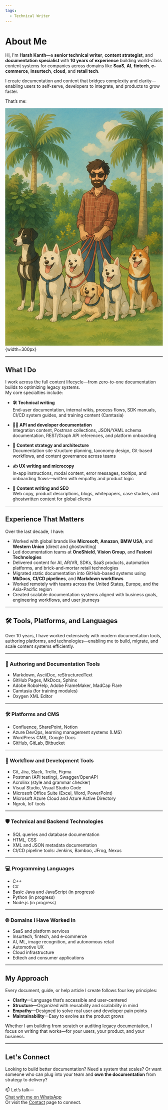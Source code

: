 ```yaml
---
tags:
  - Technical Writer
---
```


# About Me

Hi, I'm **Harsh Kanth**—a **senior technical writer**, **content strategist**, and **documentation specialist** with **10 years of experience** building world-class content systems for companies across domains like **SaaS**, **AI**, **fintech**, **e-commerce**, **insurtech**, **cloud**, and **retail tech**.

I create documentation and content that bridges complexity and clarity—enabling users to self-serve, developers to integrate, and products to grow faster.

That’s me:

![My image](Myimage.png){width=300px}

---

## What I Do

I work across the full content lifecycle—from zero-to-one documentation builds to optimizing legacy systems.  
My core specialties include:

- **🛠 Technical writing**  
  End-user documentation, internal wikis, process flows, SDK manuals, CI/CD system guides, and training content (Camtasia)

- **🧑‍💻 API and developer documentation**  
  Integration content, Postman collections, JSON/YAML schema documentation, REST/Graph API references, and platform onboarding

- **🧠 Content strategy and architecture**  
  Documentation site structure planning, taxonomy design, Git-based workflows, and content governance across teams

- **✍️ UX writing and microcopy**  
  In-app instructions, modal content, error messages, tooltips, and onboarding flows—written with empathy and product logic

- **📢 Content writing and SEO**  
  Web copy, product descriptions, blogs, whitepapers, case studies, and ghostwritten content for global clients

---

## Experience That Matters

Over the last decade, I have:

- Worked with global brands like **Microsoft**, **Amazon**, **BMW USA**, and **Western Union** (direct and ghostwriting)  
- Led documentation teams at **OneShield**, **Vision Group**, and **Fusioni Technologies**  
- Delivered content for AI, AR/VR, SDKs, SaaS products, automation platforms, and brick-and-mortar retail technologies  
- Migrated static documentation into GitHub-based systems using **MkDocs**, **CI/CD pipelines**, and **Markdown workflows**  
- Worked remotely with teams across the United States, Europe, and the Asia-Pacific region  
- Created scalable documentation systems aligned with business goals, engineering workflows, and user journeys

---

## 🛠️ Tools, Platforms, and Languages

Over 10 years, I have worked extensively with modern documentation tools, authoring platforms, and technologies—enabling me to build, migrate, and scale content systems efficiently.

---

### 📝 Authoring and Documentation Tools

- Markdown, AsciiDoc, reStructuredText  
- GitHub Pages, MkDocs, Sphinx  
- Adobe RoboHelp, Adobe FrameMaker, MadCap Flare  
- Camtasia (for training modules)  
- Oxygen XML Editor

---

### 🛠 Platforms and CMS

- Confluence, SharePoint, Notion  
- Azure DevOps, learning management systems (LMS)  
- WordPress CMS, Google Docs  
- GitHub, GitLab, Bitbucket

---

### 🔧 Workflow and Development Tools

- Git, Jira, Slack, Trello, Figma  
- Postman (API testing), Swagger/OpenAPI  
- Acrolinx (style and grammar checker)  
- Visual Studio, Visual Studio Code  
- Microsoft Office Suite (Excel, Word, PowerPoint)  
- Microsoft Azure Cloud and Azure Active Directory  
- Ngrok, IoT tools

---

### 🛡️ Technical and Backend Technologies

- SQL queries and database documentation  
- HTML, CSS  
- XML and JSON metadata documentation  
- CI/CD pipeline tools: Jenkins, Bamboo, JFrog, Nexus

---

### 💻 Programming Languages

- C++  
- C#  
- Basic Java and JavaScript (in progress)  
- Python (in progress)  
- Node.js (in progress)

---

### 🌐 Domains I Have Worked In

- SaaS and platform services  
- Insurtech, fintech, and e-commerce  
- AI, ML, image recognition, and autonomous retail  
- Automotive UX  
- Cloud infrastructure  
- Edtech and consumer applications

---

## My Approach

Every document, guide, or help article I create follows four key principles:

- **Clarity**—Language that’s accessible and user-centered  
- **Structure**—Organized with reusability and scalability in mind  
- **Empathy**—Designed to solve real user and developer pain points  
- **Maintainability**—Easy to evolve as the product grows

Whether I am building from scratch or auditing legacy documentation, I focus on writing that works—for your users, your product, and your business.

---

## Let's Connect

Looking to build better documentation? Need a system that scales? Or want someone who can plug into your team and **own the documentation** from strategy to delivery?

📫 Let’s talk—  
[Chat with me on WhatsApp](https://wa.me/917827620848)  
Or visit the [Contact](contact.md) page to connect.
